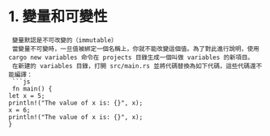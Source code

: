# 1. 變量和可變性
     變量默認是不可改變的（immutable）
     當變量不可變時，一旦值被綁定一個名稱上，你就不能改變這個值。為了對此進行說明，使用 cargo new variables 命令在 projects 目錄生成一個叫做 variables 的新項目。
     在新建的 variables 目錄，打開 src/main.rs 並將代碼替換為如下代碼，這些代碼還不能編譯：
     ```js
     fn main() {
    let x = 5;
    println!("The value of x is: {}", x);
    x = 6;
    println!("The value of x is: {}", x);
    }
